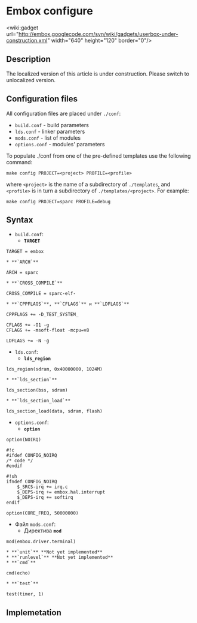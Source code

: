 

# Embox configure #

&lt;wiki:gadget url="http://embox.googlecode.com/svn/wiki/gadgets/userbox-under-construction.xml" width="640" height="120" border="0"/&gt;

## Description ##

The localized version of this article is under construction.
Please switch to unlocalized version.

## Configuration files ##

All configuration files are placed under `./conf`:
  * `build.conf` - build parameters
  * `lds.conf` - linker parameters
  * `mods.conf` - list of modules
  * `options.conf` - modules' parameters

To populate ./conf from one of the pre-defined templates use the following command:
```
make config PROJECT=<project> PROFILE=<profile>
```
where `<project>` is the name of a subdirectory of `./templates`,
and `<profile>` is in turn a subdirectory of `./templates/<project>`.
For example:
```
make config PROJECT=sparc PROFILE=debug
```

## Syntax ##

  * `build.conf`:
    * **`TARGET`**
```
TARGET = embox
```
    * **`ARCH`**
```
ARCH = sparc
```
    * **`CROSS_COMPILE`**
```
CROSS_COMPILE = sparc-elf-
```
    * **`CPPFLAGS`**, **`CFLAGS`** и **`LDFLAGS`**
```
CPPFLAGS += -D_TEST_SYSTEM_

CFLAGS += -O1 -g
CFLAGS += -msoft-float -mcpu=v8

LDFLAGS += -N -g
```
  * `lds.conf`:
    * **`lds_region`**
```
lds_region(sdram, 0x40000000, 1024M)
```
    * **`lds_section`**
```
lds_section(bss, sdram)
```
    * **`lds_section_load`**
```
lds_section_load(data, sdram, flash)
```
  * `options.conf`:
    * **`option`**
```
option(NOIRQ)
```
```
#!c
#ifdef CONFIG_NOIRQ
/* code */
#endif
```
```
#!sh
ifndef CONFIG_NOIRQ
    $_SRCS-irq += irq.c
    $_DEPS-irq += embox.hal.interrupt
    $_DEPS-irq += softirq
endif
```
```
option(CORE_FREQ, 50000000)
```
  * Файл `mods.conf`:
    * Директива **`mod`**
```
mod(embox.driver.terminal)
```
    * **`unit`** **Not yet implemented**
    * **`runlevel`** **Not yet implemented**
    * **`cmd`**
```
cmd(echo)
```
    * **`test`**
```
test(timer, 1)
```

## Implemetation ##